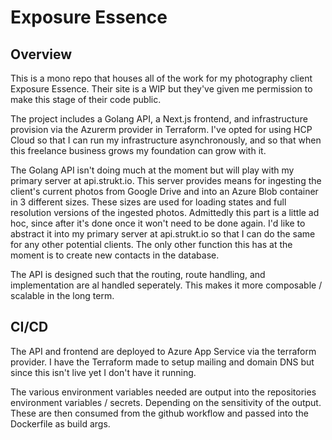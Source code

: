 # Exposure Essence


## Overview 

This is a mono repo that houses all of the work for my photography client Exposure Essence. Their site is a WIP but they've given me permission to make this stage of their code public. 
 
The project includes a Golang API, a Next.js frontend, and infrastructure provision via the Azurerm provider in Terraform. I've opted for using HCP Cloud so that I can run my infrastructure asynchronously, and so that when this freelance business grows my foundation can grow with it. 

The Golang API isn't doing much at the moment but will play with my primary server at api.strukt.io. This server provides means for ingesting the client's current photos from Google Drive and into an Azure Blob container in 3 different sizes. These sizes are used for loading states and full resolution versions of the ingested photos. Admittedly this part is a little ad hoc, since after it's done once it won't need to be done again. I'd like to abstract it into my primary server at api.strukt.io so that I can do the same for any other potential clients. The only other function this has at the moment is to create new contacts in the database. 

The API is designed such that the routing, route handling, and implementation are al handled seperately. This makes it more composable / scalable in the long term.


## CI/CD

The API and frontend are deployed to Azure App Service via the terraform provider. I have the Terraform made to setup mailing and domain DNS but since this isn't live yet I don't have it running. 

The various environment variables needed are output into the repositories environment variables / secrets. Depending on the sensitivity of the output. These are then consumed from the github workflow and passed into the Dockerfile as build args. 